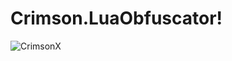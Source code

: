 # Crimson.LuaObfuscator!

![CrimsonX](https://user-images.githubusercontent.com/109739122/184350226-0dfd0600-2ce3-45f4-b16f-067fd2951b73.png)
